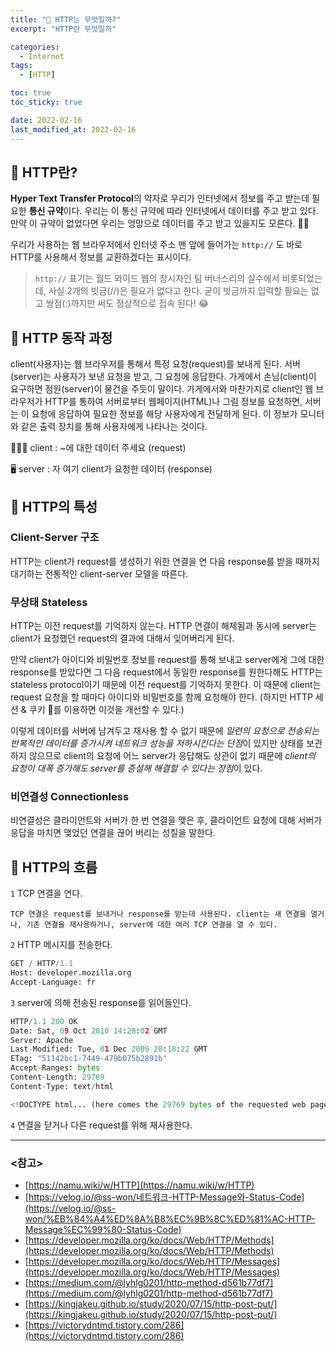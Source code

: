 ```yaml
---
title: "🚀 HTTP는 무엇일까?"
excerpt: "HTTP란 무엇일까"

categories:
  - Internet
tags:
  - [HTTP]

toc: true
toc_sticky: true

date: 2022-02-16
last_modified_at: 2022-02-16
---
```


## 🤔 HTTP란?

**Hyper Text Transfer Protocol**의 약자로 우리가 인터넷에서 정보를 주고 받는데 필요한 **통신 규약**이다. 우리는 이 통신 규약에 따라 인터넷에서 데이터를 주고 받고 있다. 만약 이 규약이 없었다면 우리는 엉망으로 데이터를 주고 받고 있을지도 모른다. 😵‍💫 

우리가 사용하는 웹 브라우저에서 인터넷 주소 맨 앞에 들어가는 `http://` 도 바로 HTTP를 사용해서 정보를 교환하겠다는 표시이다.

> `http://` 표기는 월드 와이드 웹의 창시자인 팀 버너스리의 실수에서 비롯되었는데, 사실 2개의 빗금(//)은 필요가 없다고 한다. 굳이 빗금까지 입력할 필요는 없고 쌍점(:)까지만 써도 정상적으로 접속 된다! 😂

## 📍 HTTP 동작 과정

client(사용자)는 웹 브라우저를 통해서 특정 요청(request)를 보내게 된다. 서버(server)는 사용자가 보낸 요청을 받고, 그 요청에 응답한다. 가게에서 손님(client)이 요구하면 점원(server)이 물건을 주듯이 말이다. 가게에서와 마찬가지로 client인 웹 브라우저가 HTTP를 통하여 서버로부터 웹페이지(HTML)나 그림 정보를 요청하면, 서버는 이 요청에 응답하여 필요한 정보를 해당 사용자에게 전달하게 된다. 이 정보가 모니터와 같은 출력 장치를 통해 사용자에게 나타나는 것이다.

🙋🏻‍♀️ client : ~에 대한 데이터 주세요 (request)

🖥️ server : 자 여기 client가 요청한 데이터 (response) 

## 📍 HTTP의 특성

### Client-Server 구조

HTTP는 client가 request를 생성하기 위한 연결을 연 다음 response를 받을 때까지 대기하는 전통적인 client-server 모델을 따른다.

### 무상태 Stateless

HTTP는 이전 request를 기억하지 않는다. HTTP 연결이 해제됨과 동시에 server는 client가 요청했던 request의 결과에 대해서 잊어버리게 된다. 

만약 client가 아이디와 비밀번호 정보를 request를 통해 보내고 server에게 그에 대한 response를 받았다면 그 다음 request에서 동일한 response를 원한다해도 HTTP는 stateless protocol이기 때문에 이전 request를 기억하지 못한다. 이 때문에 client는 request 요청을 할 때마다 아이디와 비밀번호를 함께 요청해야 한다. (하지만 HTTP 세션 & 쿠키 🍪를 이용하면 이것을 개선할 수 있다.)

이렇게 데이터를 서버에 남겨두고 재사용 할 수 없기 때문에 *일련의 요청으로 전송되는 반복적인 데이터를 증가시켜 네트워크 성능을 저하시킨다는 단점*이 있지만 상태를 보관하지 않으므로 client의 요청에 어느 server가 응답해도 상관이 없기 때문에 *client의 요청이 대폭 증가해도 server를 증설해 해결할 수 있다는 장점*이 있다.

### 비연결성 Connectionless

비연결성은 클라이언트와 서버가 한 번 연결을 맺은 후, 클라이언트 요청에 대해 서버가 응답을 마치면 맺었던 연결을 끊어 버리는 성질을 말한다.

## 📍 HTTP의 흐름

`1` TCP 연결을 연다.
    
    TCP 연결은 request를 보내거나 response를 받는데 사용된다. client는 새 연결을 열거나, 기존 연결을 재사용하거나, server에 대한 여러 TCP 연결을 열 수 있다.
    
`2` HTTP 메시지를 전송한다.

```python
GET / HTTP/1.1
Host: developer.mozilla.org
Accept-Language: fr
```

`3` server에 의해 전송된 response를 읽어들인다.

```python
HTTP/1.1 200 OK
Date: Sat, 09 Oct 2010 14:28:02 GMT
Server: Apache
Last-Modified: Tue, 01 Dec 2009 20:18:22 GMT
ETag: "51142bc1-7449-479b075b2891b"
Accept-Ranges: bytes
Content-Length: 29769
Content-Type: text/html

<!DOCTYPE html... (here comes the 29769 bytes of the requested web page)
```

`4` 연결을 닫거나 다른 request를 위해 재사용한다.

---

### <참고>

- [https://namu.wiki/w/HTTP](https://namu.wiki/w/HTTP)
- [https://velog.io/@ss-won/네트워크-HTTP-Message와-Status-Code](https://velog.io/@ss-won/%EB%84%A4%ED%8A%B8%EC%9B%8C%ED%81%AC-HTTP-Message%EC%99%80-Status-Code)
- [https://developer.mozilla.org/ko/docs/Web/HTTP/Methods](https://developer.mozilla.org/ko/docs/Web/HTTP/Methods)
- [https://developer.mozilla.org/ko/docs/Web/HTTP/Messages](https://developer.mozilla.org/ko/docs/Web/HTTP/Messages)
- [https://medium.com/@lyhlg0201/http-method-d561b77df7](https://medium.com/@lyhlg0201/http-method-d561b77df7)
- [https://kingjakeu.github.io/study/2020/07/15/http-post-put/](https://kingjakeu.github.io/study/2020/07/15/http-post-put/)
- [https://victorydntmd.tistory.com/286](https://victorydntmd.tistory.com/286)